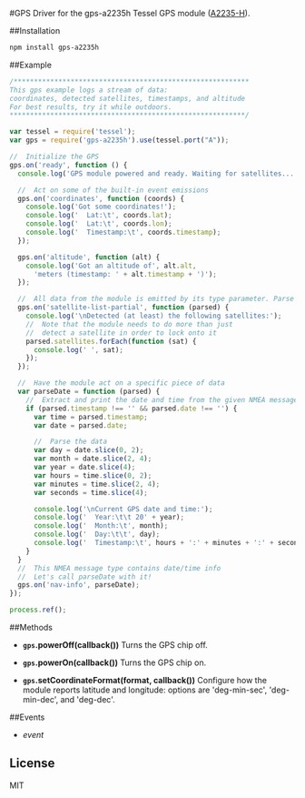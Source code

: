 #GPS
Driver for the gps-a2235h Tessel GPS module ([A2235-H](http://www.mouser.com/catalog/specsheets/EVA2235-H.pdf)).

##Installation
```sh
npm install gps-a2235h
```

##Example
```js
/**********************************************************
This gps example logs a stream of data:
coordinates, detected satellites, timestamps, and altitude
For best results, try it while outdoors.
**********************************************************/

var tessel = require('tessel');
var gps = require('gps-a2235h').use(tessel.port("A"));

//  Initialize the GPS
gps.on('ready', function () {
  console.log('GPS module powered and ready. Waiting for satellites...');

  //  Act on some of the built-in event emissions
  gps.on('coordinates', function (coords) {
    console.log('Got some coordinates!');
    console.log('  Lat:\t', coords.lat);
    console.log('  Lat:\t', coords.lon);
    console.log('  Timestamp:\t', coords.timestamp);
  });

  gps.on('altitude', function (alt) {
    console.log('Got an altitude of', alt.alt,
      'meters (timestamp: ' + alt.timestamp + ')');
  });

  //  All data from the module is emitted by its type parameter. Parse one!
  gps.on('satellite-list-partial', function (parsed) {
    console.log('\nDetected (at least) the following satellites:');
    //  Note that the module needs to do more than just
    //  detect a satellite in order to lock onto it
    parsed.satellites.forEach(function (sat) {
      console.log(' ', sat);
    });
  });

  //  Have the module act on a specific piece of data
  var parseDate = function (parsed) {
    //  Extract and print the date and time from the given NMEA message
    if (parsed.timestamp !== '' && parsed.date !== '') {
      var time = parsed.timestamp;
      var date = parsed.date;

      //  Parse the data
      var day = date.slice(0, 2);
      var month = date.slice(2, 4);
      var year = date.slice(4);
      var hours = time.slice(0, 2);
      var minutes = time.slice(2, 4);
      var seconds = time.slice(4);

      console.log('\nCurrent GPS date and time:');
      console.log('  Year:\t\t 20' + year);
      console.log('  Month:\t', month);
      console.log('  Day:\t\t', day);
      console.log('  Timestamp:\t', hours + ':' + minutes + ':' + seconds);
    }
  }
  //  This NMEA message type contains date/time info
  //  Let's call parseDate with it!
  gps.on('nav-info', parseDate);
});

process.ref();
```

##Methods

*  **`gps`.powerOff(callback())** Turns the GPS chip off.

*  **`gps`.powerOn(callback())** Turns the GPS chip on.

*  **`gps`.setCoordinateFormat(format, callback())** Configure how the module reports latitude and longitude: options are 'deg-min-sec', 'deg-min-dec', and 'deg-dec'.

##Events

* *event*

## License

MIT
